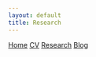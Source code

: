 ```yaml
---
layout: default
title: Research
---
```


<link rel="stylesheet" href="/assets/css/style.css">

<div class="navbar">
  <a href="/index.md">Home</a>
  <a href="/CV.md">CV</a>
  <a href="/">Research</a>
  <a href="/blog.md">Blog</a>
</div>
